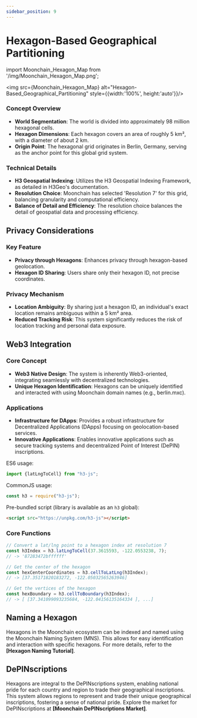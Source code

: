 ```yaml
---
sidebar_position: 9
---
```


# Hexagon-Based Geographical Partitioning

import Moonchain_Hexagon_Map from '/img/Moonchain_Hexagon_Map.png';

<img src={Moonchain_Hexagon_Map} alt="Hexagon-Based_Geographical_Partitioning" style={{width:'100%', height:'auto'}}/>

### Concept Overview

- **World Segmentation**: The world is divided into approximately 98 million hexagonal cells.
- **Hexagon Dimensions**: Each hexagon covers an area of roughly 5 km², with a diameter of about 2 km.
- **Origin Point**: The hexagonal grid originates in Berlin, Germany, serving as the anchor point for this global grid system.


### Technical Details

- **H3 Geospatial Indexing**: Utilizes the H3 Geospatial Indexing Framework, as detailed in H3Geo's documentation.
- **Resolution Choice**: Moonchain has selected 'Resolution 7' for this grid, balancing granularity and computational efficiency.
- **Balance of Detail and Efficiency**: The resolution choice balances the detail of geospatial data and processing efficiency.

## Privacy Considerations

### Key Feature
- **Privacy through Hexagons**: Enhances privacy through hexagon-based geolocation.
- **Hexagon ID Sharing**: Users share only their hexagon ID, not precise coordinates.

### Privacy Mechanism
- **Location Ambiguity**: By sharing just a hexagon ID, an individual's exact location remains ambiguous within a 5 km² area.
- **Reduced Tracking Risk**: This system significantly reduces the risk of location tracking and personal data exposure.

## Web3 Integration

### Core Concept
- **Web3 Native Design**: The system is inherently Web3-oriented, integrating seamlessly with decentralized technologies.
- **Unique Hexagon Identification**: Hexagons can be uniquely identified and interacted with using Moonchain domain names (e.g., berlin.mxc).

### Applications
- **Infrastructure for DApps**: Provides a robust infrastructure for Decentralized Applications (DApps) focusing on geolocation-based services.
- **Innovative Applications**: Enables innovative applications such as secure tracking systems and decentralized Point of Interest (DePIN) inscriptions.

ES6 usage:

```js
import {latLngToCell} from "h3-js";
```

CommonJS usage:

```js
const h3 = require("h3-js");
```

Pre-bundled script (library is available as an `h3` global):

```html
<script src="https://unpkg.com/h3-js"></script>
```

### Core Functions
```js
// Convert a lat/lng point to a hexagon index at resolution 7
const h3Index = h3.latLngToCell(37.3615593, -122.0553238, 7);
// -> '87283472bffffff'

// Get the center of the hexagon
const hexCenterCoordinates = h3.cellToLatLng(h3Index);
// -> [37.35171820183272, -122.05032565263946]

// Get the vertices of the hexagon
const hexBoundary = h3.cellToBoundary(h3Index);
// -> [ [37.341099093235684, -122.04156135164334 ], ...]
```
## Naming a Hexagon
Hexagons in the Moonchain ecosystem can be indexed and named using the Moonchain Naming System (MNS). This allows for easy identification and interaction with specific hexagons. For more details, refer to the **[Hexagon Naming Tutorial]**.

## DePINscriptions
Hexagons are integral to the DePINscriptions system, enabling national pride for each country and region to trade their geographical inscriptions. This system allows regions to represent and trade their unique geographical inscriptions, fostering a sense of national pride. Explore the market for DePINscriptions at **[Moonchain DePINscriptions Market]**.